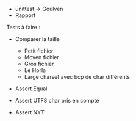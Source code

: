 - unittest -> Goulven
- Rapport

Tests à faire :
- Comparer la taille
    - Petit fichier
    - Moyen fichier
    - Gros fichier
    - Le Horla
    - Large charset avec bcp de char différents

- Assert Equal

- Assert UTF8 char pris en compte

- Assert NYT